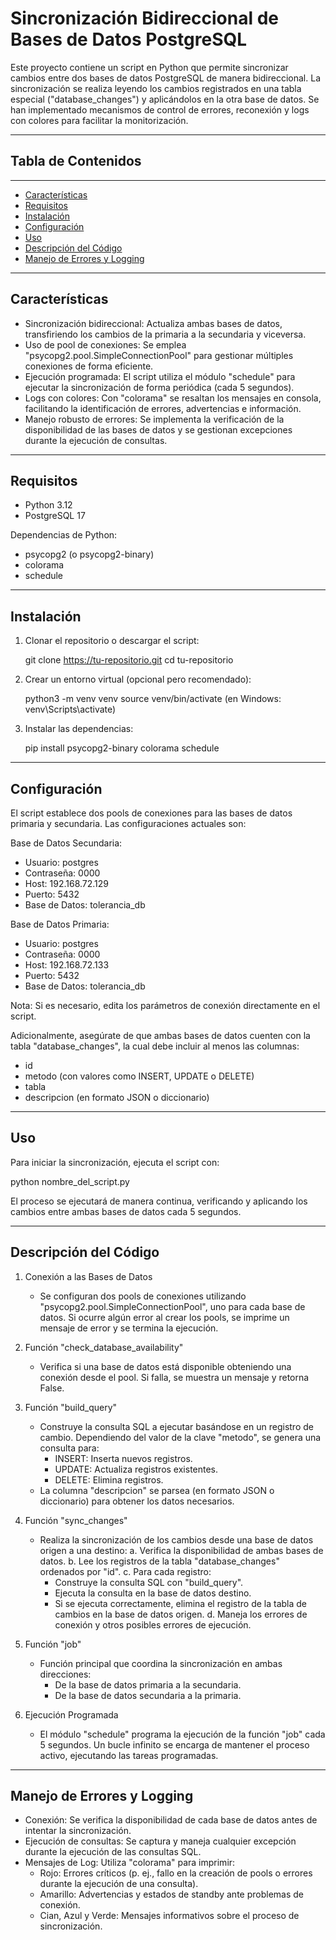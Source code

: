 Sincronización Bidireccional de Bases de Datos PostgreSQL
=========================================================

Este proyecto contiene un script en Python que permite sincronizar cambios entre dos bases de datos PostgreSQL de manera bidireccional. La sincronización se realiza leyendo los cambios registrados en una tabla especial ("database_changes") y aplicándolos en la otra base de datos. Se han implementado mecanismos de control de errores, reconexión y logs con colores para facilitar la monitorización.

---------------------------------------------------------
## Tabla de Contenidos
---------------------------------------------------------

- [Características](#características)
- [Requisitos](#requisitos)
- [Instalación](#instalación)
- [Configuración](#configuración)
- [Uso](#uso)
- [Descripción del Código](#descripción-del-código)
- [Manejo de Errores y Logging](#manejo-de-errores-y-logging)


---------------------------------------------------------
Características
---------------------------------------------------------
- Sincronización bidireccional: Actualiza ambas bases de datos, transfiriendo los cambios de la primaria a la secundaria y viceversa.
- Uso de pool de conexiones: Se emplea "psycopg2.pool.SimpleConnectionPool" para gestionar múltiples conexiones de forma eficiente.
- Ejecución programada: El script utiliza el módulo "schedule" para ejecutar la sincronización de forma periódica (cada 5 segundos).
- Logs con colores: Con "colorama" se resaltan los mensajes en consola, facilitando la identificación de errores, advertencias e información.
- Manejo robusto de errores: Se implementa la verificación de la disponibilidad de las bases de datos y se gestionan excepciones durante la ejecución de consultas.

---------------------------------------------------------
Requisitos
---------------------------------------------------------
- Python 3.12 
- PostgreSQL 17

Dependencias de Python:
- psycopg2 (o psycopg2-binary)
- colorama
- schedule

---------------------------------------------------------
Instalación
---------------------------------------------------------
1. Clonar el repositorio o descargar el script:

   git clone https://tu-repositorio.git
   cd tu-repositorio

2. Crear un entorno virtual (opcional pero recomendado):

   python3 -m venv venv
   source venv/bin/activate   (en Windows: venv\Scripts\activate)

3. Instalar las dependencias:

   pip install psycopg2-binary colorama schedule

---------------------------------------------------------
Configuración
---------------------------------------------------------
El script establece dos pools de conexiones para las bases de datos primaria y secundaria. Las configuraciones actuales son:

Base de Datos Secundaria:
- Usuario: postgres
- Contraseña: 0000
- Host: 192.168.72.129
- Puerto: 5432
- Base de Datos: tolerancia_db

Base de Datos Primaria:
- Usuario: postgres
- Contraseña: 0000
- Host: 192.168.72.133
- Puerto: 5432
- Base de Datos: tolerancia_db

Nota: Si es necesario, edita los parámetros de conexión directamente en el script.

Adicionalmente, asegúrate de que ambas bases de datos cuenten con la tabla "database_changes", la cual debe incluir al menos las columnas:
- id
- metodo (con valores como INSERT, UPDATE o DELETE)
- tabla
- descripcion (en formato JSON o diccionario)

---------------------------------------------------------
Uso
---------------------------------------------------------
Para iniciar la sincronización, ejecuta el script con:

   python nombre_del_script.py

El proceso se ejecutará de manera continua, verificando y aplicando los cambios entre ambas bases de datos cada 5 segundos.

---------------------------------------------------------
Descripción del Código
---------------------------------------------------------
1. Conexión a las Bases de Datos
   - Se configuran dos pools de conexiones utilizando "psycopg2.pool.SimpleConnectionPool", uno para cada base de datos. Si ocurre algún error al crear los pools, se imprime un mensaje de error y se termina la ejecución.

2. Función "check_database_availability"
   - Verifica si una base de datos está disponible obteniendo una conexión desde el pool. Si falla, se muestra un mensaje y retorna False.

3. Función "build_query"
   - Construye la consulta SQL a ejecutar basándose en un registro de cambio. Dependiendo del valor de la clave "metodo", se genera una consulta para:
     * INSERT: Inserta nuevos registros.
     * UPDATE: Actualiza registros existentes.
     * DELETE: Elimina registros.
   - La columna "descripcion" se parsea (en formato JSON o diccionario) para obtener los datos necesarios.

4. Función "sync_changes"
   - Realiza la sincronización de los cambios desde una base de datos origen a una destino:
     a. Verifica la disponibilidad de ambas bases de datos.
     b. Lee los registros de la tabla "database_changes" ordenados por "id".
     c. Para cada registro:
        - Construye la consulta SQL con "build_query".
        - Ejecuta la consulta en la base de datos destino.
        - Si se ejecuta correctamente, elimina el registro de la tabla de cambios en la base de datos origen.
     d. Maneja los errores de conexión y otros posibles errores de ejecución.

5. Función "job"
   - Función principal que coordina la sincronización en ambas direcciones:
     * De la base de datos primaria a la secundaria.
     * De la base de datos secundaria a la primaria.

6. Ejecución Programada
   - El módulo "schedule" programa la ejecución de la función "job" cada 5 segundos. Un bucle infinito se encarga de mantener el proceso activo, ejecutando las tareas programadas.

---------------------------------------------------------
Manejo de Errores y Logging
---------------------------------------------------------
- Conexión: Se verifica la disponibilidad de cada base de datos antes de intentar la sincronización.
- Ejecución de consultas: Se captura y maneja cualquier excepción durante la ejecución de las consultas SQL.
- Mensajes de Log: Utiliza "colorama" para imprimir:
  * Rojo: Errores críticos (p. ej., fallo en la creación de pools o errores durante la ejecución de una consulta).
  * Amarillo: Advertencias y estados de standby ante problemas de conexión.
  * Cian, Azul y Verde: Mensajes informativos sobre el proceso de sincronización.

